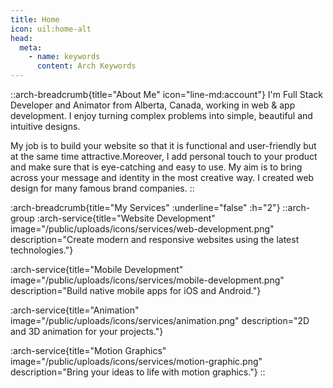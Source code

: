 ```yaml
---
title: Home
icon: uil:home-alt
head:
  meta:
    - name: keywords
      content: Arch Keywords
---
```


::arch-breadcrumb{title="About Me" icon="line-md:account"}
I'm Full Stack Developer and Animator from Alberta, Canada, working in web & app development. I enjoy turning complex problems into simple, beautiful and intuitive designs.

My job is to build your website so that it is functional and user-friendly but at the same time attractive.Moreover, I add personal touch to your product and make sure that is eye-catching and easy to use. My aim is to bring across your message and identity in the most creative way. I created web design for many famous brand companies.
::

:arch-breadcrumb{title="My Services" :underline="false" :h="2"}
::arch-group
  :arch-service{title="Website Development" image="/public/uploads/icons/services/web-development.png" description="Create modern and responsive websites using the latest technologies."}

  :arch-service{title="Mobile Development" image="/public/uploads/icons/services/mobile-development.png" description="Build native mobile apps for iOS and Android."}

  :arch-service{title="Animation" image="/public/uploads/icons/services/animation.png" description="2D and 3D animation for your projects."}

  :arch-service{title="Motion Graphics" image="/public/uploads/icons/services/motion-graphic.png" description="Bring your ideas to life with motion graphics."}
::
